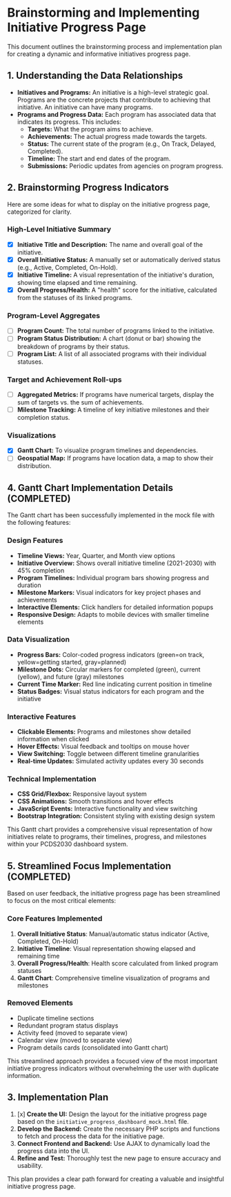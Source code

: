 # Brainstorming and Implementing Initiative Progress Page

This document outlines the brainstorming process and implementation plan for creating a dynamic and informative initiatives progress page.

## 1. Understanding the Data Relationships

- **Initiatives and Programs:** An initiative is a high-level strategic goal. Programs are the concrete projects that contribute to achieving that initiative. An initiative can have many programs.
- **Programs and Progress Data:** Each program has associated data that indicates its progress. This includes:
    - **Targets:** What the program aims to achieve.
    - **Achievements:** The actual progress made towards the targets.
    - **Status:** The current state of the program (e.g., On Track, Delayed, Completed).
    - **Timeline:** The start and end dates of the program.
    - **Submissions:** Periodic updates from agencies on program progress.

## 2. Brainstorming Progress Indicators

Here are some ideas for what to display on the initiative progress page, categorized for clarity.

### High-Level Initiative Summary

- [x] **Initiative Title and Description:** The name and overall goal of the initiative.
- [x] **Overall Initiative Status:** A manually set or automatically derived status (e.g., Active, Completed, On-Hold).
- [x] **Initiative Timeline:** A visual representation of the initiative's duration, showing time elapsed and time remaining.
- [x] **Overall Progress/Health:** A "health" score for the initiative, calculated from the statuses of its linked programs.

### Program-Level Aggregates

- [ ] **Program Count:** The total number of programs linked to the initiative.
- [ ] **Program Status Distribution:** A chart (donut or bar) showing the breakdown of programs by their status.
- [ ] **Program List:** A list of all associated programs with their individual statuses.

### Target and Achievement Roll-ups

- [ ] **Aggregated Metrics:** If programs have numerical targets, display the sum of targets vs. the sum of achievements.
- [ ] **Milestone Tracking:** A timeline of key initiative milestones and their completion status.

### Visualizations

- [x] **Gantt Chart:** To visualize program timelines and dependencies.
- [ ] **Geospatial Map:** If programs have location data, a map to show their distribution.

## 4. Gantt Chart Implementation Details (COMPLETED)

The Gantt chart has been successfully implemented in the mock file with the following features:

### Design Features
- **Timeline Views:** Year, Quarter, and Month view options
- **Initiative Overview:** Shows overall initiative timeline (2021-2030) with 45% completion
- **Program Timelines:** Individual program bars showing progress and duration
- **Milestone Markers:** Visual indicators for key project phases and achievements
- **Interactive Elements:** Click handlers for detailed information popups
- **Responsive Design:** Adapts to mobile devices with smaller timeline elements

### Data Visualization
- **Progress Bars:** Color-coded progress indicators (green=on track, yellow=getting started, gray=planned)
- **Milestone Dots:** Circular markers for completed (green), current (yellow), and future (gray) milestones
- **Current Time Marker:** Red line indicating current position in timeline
- **Status Badges:** Visual status indicators for each program and the initiative

### Interactive Features
- **Clickable Elements:** Programs and milestones show detailed information when clicked
- **Hover Effects:** Visual feedback and tooltips on mouse hover
- **View Switching:** Toggle between different timeline granularities
- **Real-time Updates:** Simulated activity updates every 30 seconds

### Technical Implementation
- **CSS Grid/Flexbox:** Responsive layout system
- **CSS Animations:** Smooth transitions and hover effects
- **JavaScript Events:** Interactive functionality and view switching
- **Bootstrap Integration:** Consistent styling with existing design system

This Gantt chart provides a comprehensive visual representation of how initiatives relate to programs, their timelines, progress, and milestones within your PCDS2030 dashboard system.

## 5. Streamlined Focus Implementation (COMPLETED)

Based on user feedback, the initiative progress page has been streamlined to focus on the most critical elements:

### Core Features Implemented
1. **Overall Initiative Status**: Manual/automatic status indicator (Active, Completed, On-Hold)
2. **Initiative Timeline**: Visual representation showing elapsed and remaining time
3. **Overall Progress/Health**: Health score calculated from linked program statuses
4. **Gantt Chart**: Comprehensive timeline visualization of programs and milestones

### Removed Elements
- Duplicate timeline sections
- Redundant program status displays
- Activity feed (moved to separate view)
- Calendar view (moved to separate view)
- Program details cards (consolidated into Gantt chart)

This streamlined approach provides a focused view of the most important initiative progress indicators without overwhelming the user with duplicate information.

## 3. Implementation Plan

1.  [x] **Create the UI:** Design the layout for the initiative progress page based on the `initiative_progress_dashboard_mock.html` file.
2.  **Develop the Backend:** Create the necessary PHP scripts and functions to fetch and process the data for the initiative page.
3.  **Connect Frontend and Backend:** Use AJAX to dynamically load the progress data into the UI.
4.  **Refine and Test:** Thoroughly test the new page to ensure accuracy and usability.

This plan provides a clear path forward for creating a valuable and insightful initiative progress page.
